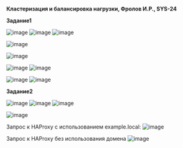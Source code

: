 **Кластеризация и балансировка нагрузки, Фролов И.Р., SYS-24**

**Задание1**


![image](https://github.com/beast86m/Claster_Balancing/assets/47268167/6c50f12f-0b63-4a9c-a90b-1590e8184e31)
![image](https://github.com/beast86m/Claster_Balancing/assets/47268167/5cf703bf-3ce4-4a2c-8505-388ef1a0626e)
![image](https://github.com/beast86m/Claster_Balancing/assets/47268167/79cc7ab5-6927-43e1-8ebe-10d8613b4795)

![image](https://github.com/beast86m/Claster_Balancing/assets/47268167/7006a89b-9ea1-4a1b-9de1-1c1c51a4f335)

![image](https://github.com/beast86m/Claster_Balancing/assets/47268167/966a2e08-5904-4a48-861b-8f8091580848)

![image](https://github.com/beast86m/Claster_Balancing/assets/47268167/b75e6c34-4b24-45d1-b7ae-c781958fbc76)
![image](https://github.com/beast86m/Claster_Balancing/assets/47268167/605eee15-19ac-4efb-9574-9f77058f1a82)

![image](https://github.com/beast86m/Claster_Balancing/assets/47268167/57a5820f-1826-482c-b1f8-470466ea4e14)
![image](https://github.com/beast86m/Claster_Balancing/assets/47268167/7b473bee-7867-419e-b979-4b88496d00cd)

**Задание2**

![image](https://github.com/beast86m/Claster_Balancing/assets/47268167/f7f1ef86-9b9d-4152-865d-baf12e75f948)
![image](https://github.com/beast86m/Claster_Balancing/assets/47268167/4e9f236d-c0be-459f-bb24-d1b2a6629d9d)
![image](https://github.com/beast86m/Claster_Balancing/assets/47268167/259d95bb-6f39-4b72-9de4-742a6f3084be)

![image](https://github.com/beast86m/Claster_Balancing/assets/47268167/692979d4-8afe-4111-a276-c7b372e32557)

Запрос к HAProxy с использованием example.local:
![image](https://github.com/beast86m/Claster_Balancing/assets/47268167/baab5f01-c11c-4e22-800b-c0ce0d652131)

Запрос к HAProxy без использования домена
![image](https://github.com/beast86m/Claster_Balancing/assets/47268167/27c84c29-822e-473b-8a39-f17a1eb26fc0)











